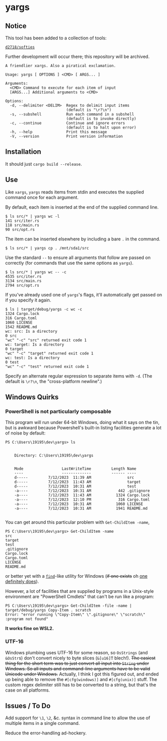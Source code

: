 # yargs

## Notice

This tool has been added to a collection of tools:

[`d2718/softies`](https://github.com/d2718/softies)

Further development will occur there; this repository will be archived.

```text
A friendlier xargs. Also a piratical exclamation.

Usage: yargs [ OPTIONS ] <CMD> [ ARGS... ]

Arguments:
  <CMD> Command to execute for each item of input
  [ARGS...] Additional arguments to <CMD>

Options:
  -d, --delimiter <DELIM>  Regex to delimit input items
                           (default is "\r?\n")
  -s, --subshell           Run each command in a subshell
                           (default is to invoke directly)
  -c, --continue           Continue and ignore errors
                           (default is to halt upon error)
  -h, --help               Print this message
  -V, --version            Print version information
```

## Installation

It should just `cargo build --release`.

## Use

Like `xargs`, `yargs` reads items from stdin and executes the supplied
command once for each argument.

By default, each item is inserted at the end of the supplied command line.

```text
$ ls src/* | yargs wc -l
141 src/iter.rs
118 src/main.rs
90 src/opt.rs
```

The item can be inserted elsewhere by including a bare `.` in the command.

```text
$ ls src/* | yargs cp . /mnt/sda1/src
```

Use the standard `--` to ensure all arguments that follow are passed on
correctly (for commands that use the same options as `yargs`).

```text
$ ls src/* | yargs wc -- -c
4535 src/iter.rs
3134 src/main.rs
2794 src/opt.rs
```

If you've already used one of `yargs`'s flags, it'll automatically get
passed on if you specify it again.

```text
$ ls | target/debug/yargs -c wc -c
1324 Cargo.lock
316 Cargo.toml
1060 LICENSE
1542 README.md
wc: src: Is a directory
0 src
"wc" "-c" "src" returned exit code 1
wc: target: Is a directory
0 target
"wc" "-c" "target" returned exit code 1
wc: test: Is a directory
0 test
"wc" "-c" "test" returned exit code 1
```

Specify an alternate regular expression to separate items with `-d`.
(The default is `\r?\n`, the "cross-platform newline".)

## Windows Quirks

### PowerShell is not particularly composable

This program will run under 64-bit Windows, doing what it says on the tin,
but is awkward because Powershell's built-in listing facilities generate
a lot of noise by default:

```text
PS C:\Users\19195\dev\yargs> ls


    Directory: C:\Users\19195\dev\yargs


    Mode                 LastWriteTime         Length Name
    ----                 -------------         ------ ----
    d-----         7/12/2023  11:39 AM                src
    d-----         7/12/2023  11:43 AM                target
    d-----         7/12/2023  10:31 AM                test
    -a----         7/12/2023  10:31 AM            442 .gitignore
    -a----         7/12/2023  11:43 AM           1324 Cargo.lock
    -a----         7/12/2023  12:10 PM            316 Cargo.toml
    -a----         7/12/2023  10:31 AM           1060 LICENSE
    -a----         7/12/2023  10:31 AM           1941 README.md
    
```

You can get around this particular problem with `Get-ChildItem -name`,

```text
PS C:\Users\19195\dev\yargs> Get-ChildItem -name
src
target
test
.gitignore
Cargo.lock
Cargo.toml
LICENSE
README.md
```

or better yet with a
[`find`](https://www.gnu.org/software/findutils/manual/html_mono/find.html)-like
utility for Windows (~~if one exists~~
oh [one definitely does](https://github.com/d2718/fine)).

However, a lot of facilities that are supplied by programs in a Unix-style
environment are "PowerShell Cmdlets" that can't be run like a program:

```text
PS C:\Users\19195\dev\yargs> Get-ChildItem -file -name | target/debug/yargs Copy-Item . scratch
Error: "error running \"Copy-Item\" \".gitignore\" \"scratch\" :program not found"
```

__It works fine on WSL2.__

### UTF-16

Windows plumbing uses UTF-16 for some reason, so `OsStrings` (and `&OsStr`s)
don't convert nicely to byte slices (`&[u16]`!! blech!). ~~The easiest thing
for the short term was to just convert all input into `String` under Windows.
So all inputs and command-line arguments have to be valid Unicode under
Windows.~~ Actually, I think I got this figured out, and ended up being
able to remove the `#[cfg(windows)]` and `#[cfg(unix)]` stuff. The custom
regex delimiter still has to be converted to a string, but that's the
case on all platforms.

## Issues / To Do

Add support for `\1`, `\2`, &c. syntax in command line to allow the use of
multiple items in a single command.

Reduce the error-handling ad-hockery.
